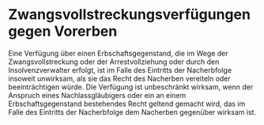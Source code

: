 # Zwangsvollstreckungsverfügungen gegen Vorerben

Eine Verfügung über einen Erbschaftsgegenstand, die im Wege der Zwangsvollstreckung oder der Arrestvollziehung oder durch den Insolvenzverwalter erfolgt, ist im Falle des Eintritts der Nacherbfolge insoweit unwirksam, als sie das Recht des Nacherben vereiteln oder beeinträchtigen würde. Die Verfügung ist unbeschränkt wirksam, wenn der Anspruch eines Nachlassgläubigers oder ein an einem Erbschaftsgegenstand bestehendes Recht geltend gemacht wird, das im Falle des Eintritts der Nacherbfolge dem Nacherben gegenüber wirksam ist. 

